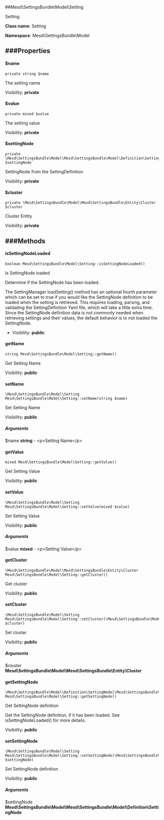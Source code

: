 ##Mesd\SettingsBundle\Model\Setting

Setting.

**Class name**: Setting

**Namespace**: Mesd\SettingsBundle\Model


###Properties
--


#### $name

    private string $name

The setting name



Visibility: **private**


#### $value

    private mixed $value

The setting value



Visibility: **private**


#### $settingNode

    private \Mesd\SettingsBundle\Model\Mesd\SettingsBundle\Model\Definition\SettingNode $settingNode

SettingNode from the SettingDefinition



Visibility: **private**


#### $cluster

    private \Mesd\SettingsBundle\Model\Mesd\SettingsBundle\Entity\Cluster $cluster

Cluster Entity



Visibility: **private**


###Methods
--


#### isSettingNodeLoaded

    boolean Mesd\SettingsBundle\Model\Setting::isSettingNodeLoaded()

Is SettingNode loaded

Determine if the SettingNode has been loaded.

The SettingManager loadSetting() method has an optional fourth parameter
which can be set to true if you would like the SettingNode definition to
be loaded when the setting is retrieved. This requires loading, parsing,
and validating the SettingDefinition Yaml file, which will take a little
extra time. Since the SettingNode definition data is not commonly needed
when retrieving settings and their values, the default behavior is to
not loaded the SettingNode.

* Visibility: **public**




#### getName

    string Mesd\SettingsBundle\Model\Setting::getName()

Get Setting Name



Visibility: **public**




#### setName

    \Mesd\SettingsBundle\Model\Setting Mesd\SettingsBundle\Model\Setting::setName(string $name)

Set Setting Name



Visibility: **public**


##### Arguments
$name **string** - &lt;p&gt;Setting Name&lt;/p&gt;



#### getValue

    mixed Mesd\SettingsBundle\Model\Setting::getValue()

Get Setting Value



Visibility: **public**




#### setValue

    \Mesd\SettingsBundle\Model\Setting Mesd\SettingsBundle\Model\Setting::setValue(mixed $value)

Set Setting Value



Visibility: **public**


##### Arguments

$value **mixed** - &lt;p&gt;Setting Value&lt;/p&gt;



#### getCluster

    \Mesd\SettingsBundle\Model\Mesd\SettingsBundle\Entity\Cluster Mesd\SettingsBundle\Model\Setting::getCluster()

Get cluster



Visibility: **public**




#### setCluster

    \Mesd\SettingsBundle\Model\Setting Mesd\SettingsBundle\Model\Setting::setCluster(\Mesd\SettingsBundle\Model\Mesd\SettingsBundle\Entity\Cluster $cluster)

Set cluster



Visibility: **public**


##### Arguments

$cluster **Mesd\SettingsBundle\Model\Mesd\SettingsBundle\Entity\Cluster**



#### getSettingNode

    \Mesd\SettingsBundle\Model\Definition\SettingNode|\Mesd\SettingsBundle\Model\Excption Mesd\SettingsBundle\Model\Setting::getSettingNode()

Get SettingNode definition

Get the SettingNode definition, if it has been loaded. See
isSettingNodeLoaded() for more details.

Visibility: **public**




#### setSettingNode

    \Mesd\SettingsBundle\Model\Setting Mesd\SettingsBundle\Model\Setting::setSettingNode(\Mesd\SettingsBundle\Model\Mesd\SettingsBundle\Model\Definition\SettingNode $settingNode)

Set SettingNode definition



Visibility: **public**


##### Arguments
$settingNode **Mesd\SettingsBundle\Model\Mesd\SettingsBundle\Model\Definition\SettingNode**


